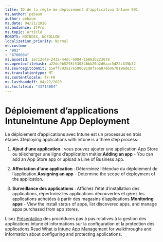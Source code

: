 ```yaml
---
title: ID de la règle de déploiement d’application Intune 991
ms.author: pebaum
author: pebaum
ms.date: 04/21/2020
ms.audience: ITPro
ms.topic: article
ROBOTS: NOINDEX, NOFOLLOW
localization_priority: Normal
ms.custom:
- "991"
- "6700004"
ms.assetid: 1ec12c49-243a-44dc-9084-15863b223078
ms.openlocfilehash: a22dc9b5298f530846bb20a2d6aac5d22c335b32
ms.sourcegitcommit: 55eff703a17e500681d8fa6a87eb067019ade3cc
ms.translationtype: MT
ms.contentlocale: fr-FR
ms.lasthandoff: 04/22/2020
ms.locfileid: "43714004"
---
```

# <a name="intune-app-deployment"></a><span data-ttu-id="d2808-102">Déploiement d’applications Intune</span><span class="sxs-lookup"><span data-stu-id="d2808-102">Intune App Deployment</span></span>

<span data-ttu-id="d2808-103">Le déploiement d’applications avec Intune est un processus en trois étapes :</span><span class="sxs-lookup"><span data-stu-id="d2808-103">Deploying applications with Intune is a three step process:</span></span>
  
1. <span data-ttu-id="d2808-104">**Ajout d’une application** : vous pouvez ajouter une application App Store ou télécharger une ligne d’application métier.</span><span class="sxs-lookup"><span data-stu-id="d2808-104">**Adding an app** - You can add an App Store app or upload a Line of Business app.</span></span>

2. <span data-ttu-id="d2808-105">**Affectation d’une application** : Déterminez l’étendue du déploiement de l’application.</span><span class="sxs-lookup"><span data-stu-id="d2808-105">**Assigning an app** - Determine the scope of deployment of the application.</span></span>

3. <span data-ttu-id="d2808-106">**Surveillance des applications** : Affichez l’état d’installation des applications, répertoriez les applications découvertes et gérez les applications achetées à partir des magasins d’applications.</span><span class="sxs-lookup"><span data-stu-id="d2808-106">**Monitoring apps** - View the install status of apps, list discovered apps, and manage apps purchased from app stores.</span></span>

<span data-ttu-id="d2808-107">Lisez [Présentation](https://docs.microsoft.com/intune/app-management) des procédures pas à pas relatives à la gestion des applications Intune et informations sur la configuration et la protection des applications.</span><span class="sxs-lookup"><span data-stu-id="d2808-107">Read [What is Intune App Management](https://docs.microsoft.com/intune/app-management) for walkthroughs and information about configuring and protecting applications.</span></span>
  